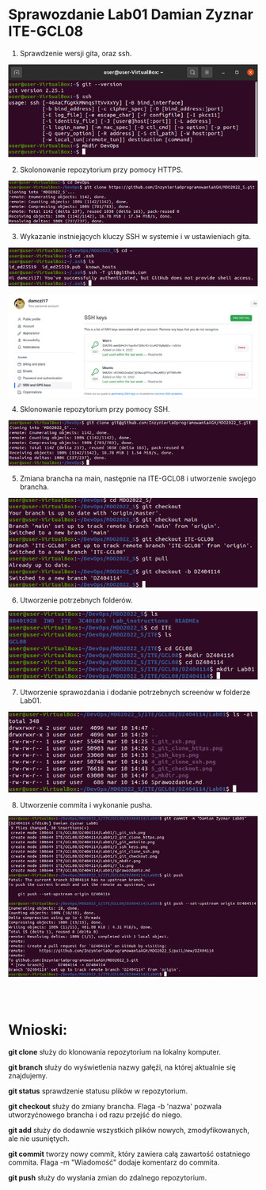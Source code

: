 # Sprawozdanie Lab01 Damian Zyznar ITE-GCL08

 1. Sprawdzenie wersji gita, oraz ssh.

![git_ssh_check](./1_git_ssh.png)

 2. Skolonowanie repozytorium przy pomocy HTTPS.

![git_clone_https](./2_git_clone_https.png)

 3. Wykazanie instniejących kluczy SSH w systemie i w ustawieniach gita.

![ssh_keys](./3_ssh_keys.png)

![git_wbesite](./3_git_website.png)

 4. Sklonowanie repozytorium przy pomocy SSH.

![ssh_keys](./4_git_clone_ssh.png)

 5. Zmiana brancha na main, następnie na ITE-GCL08 i utworzenie swojego brancha.

![git_checkout](./5_git_checkout.png)

 6. Utworzenie potrzebnych folderów.

![mkdir](./6_mkdir.png)

 7. Utworzenie sprawozdania i dodanie potrzebnych screenów w folderze Lab01.
 
![ls](./7_ls.png)

 8. Utworzenie commita i wykonanie pusha.

![git_push](./8_git_push.png)

<br/><br/>

# Wnioski:

<p><strong>git clone</strong> służy do klonowania repozytorium na lokalny komputer.</p>
<p><strong>git branch</strong> służy do wyświetlenia nazwy gałęźi, na której aktualnie się znajdujemy.</p>
<p><strong>git status</strong> sprawdzenie statusu plików w repozytorium.</p>
<p><strong>git checkout</strong> służy do zmiany brancha. Flaga -b 'nazwa' pozwala utworzyćnowego brancha i od razu przejść do niego.</p>
<p><strong>git add</strong> służy do dodawnie wszystkich plików nowych, zmodyfikowanych, ale nie usuniętych.</p>
<p><strong>git commit</strong> tworzy nowy commit, który zawiera całą zawartość ostatniego commita. Flaga -m "Wiadomość" dodaje komentarz do commita.</p>
<p><strong>git push</strong> służy do wysłania zmian do zdalnego repozytorium.</p>
